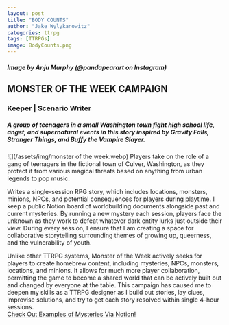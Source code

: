 ```yaml
---
layout: post
title: "BODY COUNTS"
author: "Jake Wylykanowitz"
categories: ttrpg
tags: [TTRPGs]
image: BodyCounts.png
---
```

##### Image by Anju Murphy (@pandapearart on Instagram)
## MONSTER OF THE WEEK CAMPAIGN
### Keeper | Scenario Writer
##### A group of teenagers in a small Washington town fight high school life, angst, and supernatural events in this story inspired by Gravity Falls, Stranger Things, and Buffy the Vampire Slayer.
![](/assets/img/monster of the week.webp)
Players take on the role of a gang of teenagers in the fictional town of Culver, Washington, as they protect it from various magical threats based on anything from urban legends to pop music. 

Writes a single-session RPG story, which includes locations, monsters, minions, NPCs, and potential consequences for players during playtime.
I keep a public Notion board of worldbuilding documents alongside past and current mysteries.
By running a new mystery each session, players face the unknown as they work to defeat whatever dark entity lurks just outside their view.
During every session, I ensure that I am creating a space for collaborative storytelling surrounding themes of growing up, queerness, and the vulnerability of youth.

Unlike other TTRPG systems, Monster of the Week actively seeks for players to create homebrew content, including mysteries, NPCs, monsters, locations, and minions. It allows for much more player collaboration, permitting the game to become a shared world that can be actively built out and changed by everyone at the table. This campaign has caused me to deepen my skills as a TTRPG designer as I build out stories, lay clues, improvise solutions, and try to get each story resolved within single 4-hour sessions.<br>
<a href = "https://lively-buckaroo-fa6.notion.site/BODY-COUNTS-f19123071d91449a8d935689dd6f7f76?pvs=4">Check Out Examples of Mysteries Via Notion!</a>

